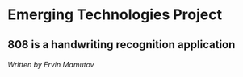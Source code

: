# Emerging Technologies Project
## 808 is a handwriting recognition application
###### Written by Ervin Mamutov